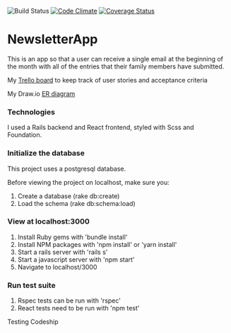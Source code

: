 ![Build Status](https://codeship.com/projects/0bdcbc60-32b4-0136-feee-6eda9d371665/status?branch=master)
[![Code Climate](https://codeclimate.com/github/msgalenwhite/NewsletterApp/badges/gpa.svg)](https://codeclimate.com/github/msgalenwhite/NewsletterApp)
[![Coverage Status](https://coveralls.io/repos/github/msgalenwhite/NewsletterApp/badge.svg?branch=master)](https://coveralls.io/github/msgalenwhite/NewsletterApp?branch=master)

# NewsletterApp

This is an app so that a user can receive a single email at the beginning of the month with all of the entries that their family members have submitted.  

My [Trello board](https://trello.com/b/NfrCdOQi) to keep track of user stories and acceptance criteria

My Draw.io [ER diagram](https://www.draw.io/?lightbox=1&highlight=0000ff&edit=_blank&layers=1&nav=1&title=Newsletter#R7Vxtb9s2EP41BrIvhSTqLR8XN%2B0GpEWRYNj2yaAl2uIqix5FJXF%2F%2FUiJtCRTdpmY1hpURVBIp6NI3nN8uYcnz8B88%2FyRwm32iaQon3lO%2BjwD72eeF8XX%2FH8h2DUC14niRrKmOJWyVvCAvyGlKKUVTlHZU2SE5Axv%2B8KEFAVKWE8GKSVPfbUVyfu1buEaaYKHBOa69E%2BcsqyRxoHTyn9DeJ2pml1HPlnC5OuakqqQ9c08sKr%2FNY83UL1L6pcZTMlTRwRuZ2BOCWHN1eZ5jnJhW2W2ptyHI0%2F37aaoYCYFQtUOtlN9Ryk3hbwllGVkTQqY37bSm7p%2FSLzB4XcZ2%2BT80uWX6Bmzv4T4XSDv%2FpZKvDl0Jx%2F5rhL0nn5BFG8QQ1QKSwYp%2B1WAyQUFKZCSfcB5vi%2BYKo3b%2Bw0sdo2so%2FEPYmwnHQxWjHBR26k7Qray6brhpC1LUtFEmkY6MW%2FEGkmtIGhkwmqdctLaHxHhXaI7rkBRDhl%2B7DsYlH663uu1WPELCdcwdLIxjzCv5Ev%2FKLnxvJD7nCu6fgVr%2FftfNIjLJ7zJYW3RFSmYQlsUSjKcp3dwRyrRQW7v5Ku6u8kIxd%2B4PlR413BI4wJfvI0bfk5yQlvI2kIP4mWyGopKXuyLMrd7IPoEn3uKd7BkqoEkz%2BG2xMu6yaLghsOBixvCGNko35Ed%2FNBpTzsUT6D9iChDzyeBVE8l8Ds1kN5JwVM7YbiRHF5ZZ7IAsXMcfFndPZ%2FUYLHmXWzrc3r1qdtObeFAZcIbunXBnA%2BwAjJ0I8Zwqfnbvp9GLnitueAK05ItCrgRLb8qGcXFWvc%2FbmJWuw8lX9GBvwy4EMzxuuC3OVqJYgIjzOfqX6WYiUF8U25hwiu7q3Xe%2B63kXlpDiAgvu8rr%2BSLDaYqKejZjkMHlfgRsCS5Yba7ghv9xo84FtgFv%2BJzfu%2B09%2FxPqlM1JwfsCce1MiPvqExL%2BOuBmsbGbSZz5sDLyqkOgXzOjKJ%2Fq4JnDCU6bcIb6sL0YnEAfnmgDcT5BaQXKOBwPSk8fmVtKOCBosc0I39VMkNqA1HU9Q0w9C5i6GqZLXCMpEJtwPAfHMVdN5QsdHJOKitYvEsx209C0A%2BmYK2foH4WUhzxs2gxZwnTMJTSMNEwzWC5q0sBzHqplmVC8ZZh3txNDdy472p%2FRU5kjxkOpUhiu1WEZJdU6O%2FlCE3%2Fh2mESo%2BXqwGm4PIUoXiVv33M0NxlwpqOe45ku1GF8vuf4%2BubrmC84HaRhWTOPNVW2KLpakzNYnUa82HBpCE4QL8bOoK%2F2HWe4LfiqgF4F8XUYARjqECM3DVD0k0MMwIirvw9OQYyLR8xN9dppfYL5FMyB6YbAt7Bv1zcEBsN3os7Pp85B1OfOedxtBvs%2BCDgLd%2F3ghGGWT5v6QXD3o8Q%2BY22DQ9EpziVJdx0S5YUz9ITpIKbG87KF5TcKNUy3OFlUdCKuTYOnBuDjzLUpy2kDTX2VXaKcFOtyUdPWzZm14eYp9pYgHNg88a1TnPo%2FO6yuE4%2BHK9CD4h6ubVg8oWtlCh6V0waxhto5aUFt8k%2FohDOT5J%2BRE3uAhKOb2aMgGj%2BzJwRWrW%2BSlBUFh7D8gOlXagT8GPlXQD8k%2BGzG8k0x5PkxZAgOYsggHkrAuh6aIK9PRJFvKwErNIllpxDIaHfVjOcXhbWD3mXjrEoPgVK0P06aotuTW6v9vHxWUtbFoA30EZtVm%2BVAHs8Erg1wh86YLwVuoB8O9YKiqg52jxwS0tccJ%2FxMMdPLsR%2FM5xoCH1g4JgYnEwymk8FLYRyMOHsHJ48GX5ZEIpivKX3kf3KayHBViC1MDJG%2B5Hfc4PfpPPlym%2FZ9Jt8Yk4MfaKhZoG3Udc3LNBTOuKyLyni5LDcmi34R%2FtPG3ODgKyvfj1SUr17SNEuWOyuYDtzR8ZMb9Neh19J3Pe6urqPH3u295JC%2FM8Mf6Pgr3vni%2BDsH%2BKsD3wugr8%2FSxovwROidT%2Bj5B0khUTTE5w0deMQnkoHeFp0XGB2WTlHiqc3gfhz%2FkJ9YBjphe%2FTYdMLZLs7GX5BYSC4M9cSk4Y3%2BVVXgfytUoLJs1HEKJcnb0VoRwRslZLPEhXpMVqKNda1gnE%2F8Q%2FfNLUnfCR%2B%2Bk6cI%2BmuEDwLTNckNLZwwqhd3nEgwiAv%2B3HOuauowI%2BV0DmAcLTaj8vgEYZiG6nkWsNUXAv3j7AlWG7DGYLz1PdI%2F6tV%2BPWFC1QaqrnM9IqzfOdiZtm0XBBoYrrlWgPY11GwkvvV%2F8coqC%2FQSpueArhmM2Hs0jzeMzJmszmHuTgAOkGvoJ43V0V7kq1VURXIR6L%2FoCD3EzQV3HTXp8UcbHETOYIOPtUvTl2Ff64RNCwx5An7b%2FiJco97%2B7B64%2FQ8%3D)

### Technologies

I used a Rails backend and React frontend, styled with Scss and Foundation.

### Initialize the database

This project uses a postgresql database.

Before viewing the project on localhost, make sure you:
1. Create a database (rake db:create)
2. Load the schema (rake db:schema:load)

### View at localhost:3000

1. Install Ruby gems with 'bundle install'
2. Install NPM packages with 'npm install' or 'yarn install'
3. Start a rails server with 'rails s'
4. Start a javascript server with 'npm start'
5. Navigate to localhost/3000

### Run test suite

1. Rspec tests can be run with 'rspec'
2. React tests need to be run with 'npm test'

Testing Codeship

